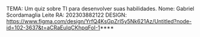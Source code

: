 TEMA: Um quiz sobre TI para desenvolver suas habilidades.
 Nome: Gabriel Scordamaglia Leite RA: 202303882122
 DESIGN: https://www.figma.com/design/YrfQ4KsGpZrI5y5Nk621Az/Untitled?node-id=102-3637&t=aCRaEulqCKhpqFoI-1****
